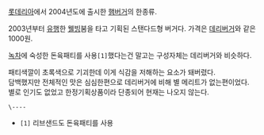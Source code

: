 [롯데리아](%EB%A1%AF%EB%8D%B0%EB%A6%AC%EC%95%84.md)에서 2004년도에 출시한
[햄버거](%ED%96%84%EB%B2%84%EA%B1%B0.md)의 한종류.

2003년부터 [유행](%EC%9C%A0%ED%96%89.md)한 [웰빙](%EC%9B%B0%EB%B9%99.md)붐을 타고
기획된 스탠다드형 버거다. 가격은 [데리버거](%EB%8D%B0%EB%A6%AC%EB%B2%84%EA%B1%B0.md)와 같은
1000원.

[녹차](%EB%85%B9%EC%B0%A8.md)에 숙성한 돈육패티를 사용`[1]`했다는건 말고는 구성자체는 데리버거와 비슷하다.

패티색깔이 초록색으로 기괴한데 이게 식감을 저해하는 요소가 돼버렸다.  
담백했지만 전체적인 맛은 심심한편으로 데리버거에 비해 별 메리트가 없는편이었다.  
별로 인기도 없었고 한정기획상품이라 단종되어 현재는 나오지 않는다.

`\----`

  * `[1]` 리브샌드도 돈육패티를 사용

